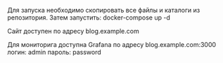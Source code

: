 Для запуска необходимо скопировать все файлы и каталоги из репозитория. Затем запустить:
docker-compose up -d

Сайт доступен по адресу blog.example.com

Для мониторига доступна Grafana по адресу blog.example.com:3000
логин: admin
пароль: password
